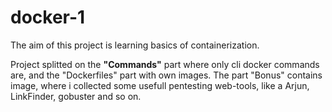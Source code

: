 # docker-1

The aim of this project is learning basics of containerization. 

Project splitted on the <b>"Commands"</b> part where only 
cli docker commands are, and the "Dockerfiles" part with own images. The part "Bonus" contains image, where i collected some usefull pentesting web-tools, like a Arjun, LinkFinder, gobuster and so on.
